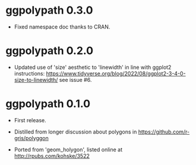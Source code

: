 # ggpolypath 0.3.0

* Fixed namespace doc thanks to CRAN. 

# ggpolypath 0.2.0

* Updated use of 'size' aesthetic to 'linewidth' in line with ggplot2 instructions: https://www.tidyverse.org/blog/2022/08/ggplot2-3-4-0-size-to-linewidth/ see issue #6. 

# ggpolypath 0.1.0

* First release. 

* Distilled from longer discussion about polygons in https://github.com/r-gris/polyggon

* Ported from 'geom_holygon', listed online at http://rpubs.com/kohske/3522
